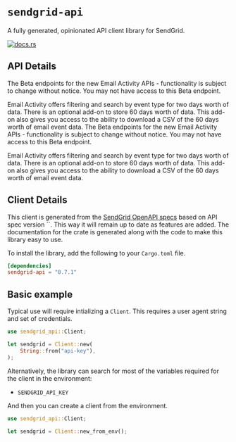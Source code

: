 # `sendgrid-api`

A fully generated, opinionated API client library for SendGrid.


[![docs.rs](https://docs.rs/sendgrid-api/badge.svg)](https://docs.rs/sendgrid-api)

## API Details

The Beta endpoints for the new Email Activity APIs - functionality is subject to change without notice. You may not have access to this Beta endpoint.

Email Activity offers filtering and search by event type for two days worth of data. There is an optional add-on to store 60 days worth of data. This add-on also gives you access to the ability to download a CSV of the 60 days worth of email event data. The Beta endpoints for the new Email Activity APIs - functionality is subject to change without notice. You may not have access to this Beta endpoint.

Email Activity offers filtering and search by event type for two days worth of data. There is an optional add-on to store 60 days worth of data. This add-on also gives you access to the ability to download a CSV of the 60 days worth of email event data.






## Client Details

This client is generated from the [SendGrid OpenAPI
specs](https://raw.githubusercontent.com/sendgrid/sendgrid-oai/main/oai.json) based on API spec version ``. This way it will remain
up to date as features are added. The documentation for the crate is generated
along with the code to make this library easy to use.


To install the library, add the following to your `Cargo.toml` file.

```toml
[dependencies]
sendgrid-api = "0.7.1"
```

## Basic example

Typical use will require intializing a `Client`. This requires
a user agent string and set of credentials.

```rust
use sendgrid_api::Client;

let sendgrid = Client::new(
    String::from("api-key"),
);
```

Alternatively, the library can search for most of the variables required for
the client in the environment:

- `SENDGRID_API_KEY`

And then you can create a client from the environment.

```rust
use sendgrid_api::Client;

let sendgrid = Client::new_from_env();
```
